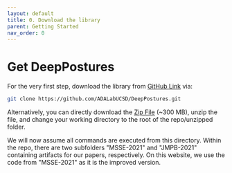 ```yaml
---
layout: default
title: 0. Download the library
parent: Getting Started
nav_order: 0
---
```


# Get DeepPostures

For the very first step, download the library from [GitHub Link](https://github.com/ADALabUCSD/DeepPostures) via: 
```bash
git clone https://github.com/ADALabUCSD/DeepPostures.git
```
Alternatively, you can directly download the [Zip File](https://github.com/ADALabUCSD/DeepPostures/archive/refs/heads/master.zip) (~300 MB), unzip the file, and change your working directory to the root of the repo/unzipped folder.

We will now assume all commands are executed from this directory. Within the repo, there are two subfolders "MSSE-2021" and "JMPB-2021" containing artifacts for our papers, respectively. On this website, we use the code from "MSSE-2021" as it is the improved version. 